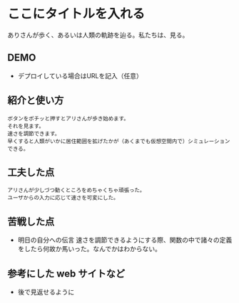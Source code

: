# ここにタイトルを入れる
ありさんが歩く、あるいは人類の軌跡を辿る。私たちは、見る。
## DEMO

  - デプロイしている場合はURLを記入（任意）

## 紹介と使い方

    ボタンをポチッと押すとアリさんが歩き始めます。
    それを見ます。
    速さを調節できます。
    早くすると人類がいかに居住範囲を拡げたかが（あくまでも仮想空間内で）シミュレーションできる。
  
## 工夫した点

    アリさんが少しづつ動くところをめちゃくちゃ頑張った。
    ユーザからの入力に応じて速さを可変にした。

## 苦戦した点
    
  - 明日の自分への伝言
  速さを調節できるようにする際、関数の中で諸々の定義をしたら何故か馬いった。なんでかはわからない。

## 参考にした web サイトなど

  - 後で見返せるように